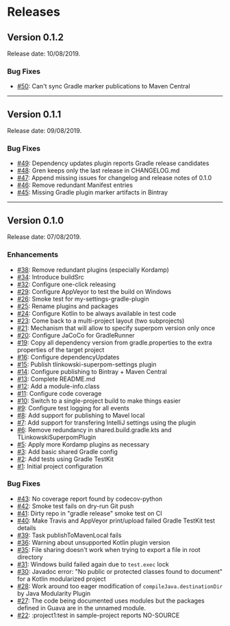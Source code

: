 # Releases

## Version 0.1.2

Release date: 10/08/2019.

### Bug Fixes

-   [#50](https://github.com/tlinkowski/tlinkowski-superpom/issues/50): Can't sync Gradle marker publications to Maven Central

---

## Version 0.1.1

Release date: 09/08/2019.

### Bug Fixes

-   [#49](https://github.com/tlinkowski/tlinkowski-superpom/issues/49): Dependency updates plugin reports Gradle release candidates
-   [#48](https://github.com/tlinkowski/tlinkowski-superpom/issues/48): Gren keeps only the last release in CHANGELOG.md
-   [#47](https://github.com/tlinkowski/tlinkowski-superpom/issues/47): Append missing issues for changelog and release notes of 0.1.0
-   [#46](https://github.com/tlinkowski/tlinkowski-superpom/issues/46): Remove redundant Manifest entries
-   [#45](https://github.com/tlinkowski/tlinkowski-superpom/issues/45): Missing Gradle plugin marker artifacts in Bintray

---

## Version 0.1.0

Release date: 07/08/2019.

### Enhancements

-   [#38](https://github.com/tlinkowski/tlinkowski-superpom/issues/38): Remove redundant plugins (especially Kordamp)
-   [#34](https://github.com/tlinkowski/tlinkowski-superpom/issues/34): Introduce buildSrc
-   [#32](https://github.com/tlinkowski/tlinkowski-superpom/issues/32): Configure one-click releasing
-   [#29](https://github.com/tlinkowski/tlinkowski-superpom/issues/29): Configure AppVeyor to test the build on Windows
-   [#26](https://github.com/tlinkowski/tlinkowski-superpom/issues/26): Smoke test for my-settings-gradle-plugin
-   [#25](https://github.com/tlinkowski/tlinkowski-superpom/issues/25): Rename plugins and packages
-   [#24](https://github.com/tlinkowski/tlinkowski-superpom/issues/24): Configure Kotlin to be always available in test code
-   [#23](https://github.com/tlinkowski/tlinkowski-superpom/issues/23): Come back to a multi-project layout (two subprojects)
-   [#21](https://github.com/tlinkowski/tlinkowski-superpom/issues/21): Mechanism that will allow to specify superpom version only once
-   [#20](https://github.com/tlinkowski/tlinkowski-superpom/issues/20): Configure JaCoCo for GradleRunner
-   [#19](https://github.com/tlinkowski/tlinkowski-superpom/issues/19): Copy all dependency version from gradle.properties to the extra properties of the target project
-   [#16](https://github.com/tlinkowski/tlinkowski-superpom/issues/16): Configure dependencyUpdates
-   [#15](https://github.com/tlinkowski/tlinkowski-superpom/issues/15): Publish tlinkowski-superpom-settings plugin
-   [#14](https://github.com/tlinkowski/tlinkowski-superpom/issues/14): Configure publishing to Bintray + Maven Central
-   [#13](https://github.com/tlinkowski/tlinkowski-superpom/issues/13): Complete README.md
-   [#12](https://github.com/tlinkowski/tlinkowski-superpom/issues/12): Add a module-info.class
-   [#11](https://github.com/tlinkowski/tlinkowski-superpom/issues/11): Configure code coverage
-   [#10](https://github.com/tlinkowski/tlinkowski-superpom/issues/10): Switch to a single-project build to make things easier
-   [#9](https://github.com/tlinkowski/tlinkowski-superpom/issues/9): Configure test logging for all events
-   [#8](https://github.com/tlinkowski/tlinkowski-superpom/issues/8): Add support for publishing to Mavel local
-   [#7](https://github.com/tlinkowski/tlinkowski-superpom/issues/7): Add support for transfering IntelliJ settings using the plugin
-   [#6](https://github.com/tlinkowski/tlinkowski-superpom/issues/6): Remove redundancy in shared.build.gradle.kts and TLinkowskiSuperpomPlugin
-   [#5](https://github.com/tlinkowski/tlinkowski-superpom/issues/5): Apply more Kordamp plugins as necessary
-   [#3](https://github.com/tlinkowski/tlinkowski-superpom/issues/3): Add basic shared Gradle config
-   [#2](https://github.com/tlinkowski/tlinkowski-superpom/issues/2): Add tests using Gradle TestKit
-   [#1](https://github.com/tlinkowski/tlinkowski-superpom/issues/1): Initial project configuration

### Bug Fixes

-   [#43](https://github.com/tlinkowski/tlinkowski-superpom/issues/43): No coverage report found by codecov-python
-   [#42](https://github.com/tlinkowski/tlinkowski-superpom/issues/42): Smoke test fails on dry-run Git push
-   [#41](https://github.com/tlinkowski/tlinkowski-superpom/issues/41): Dirty repo in "gradle release" smoke test on CI
-   [#40](https://github.com/tlinkowski/tlinkowski-superpom/issues/40): Make Travis and AppVeyor print/upload failed Gradle TestKit test details
-   [#39](https://github.com/tlinkowski/tlinkowski-superpom/issues/39): Task publishToMavenLocal fails
-   [#36](https://github.com/tlinkowski/tlinkowski-superpom/issues/36): Warning about unsupported Kotlin plugin version
-   [#35](https://github.com/tlinkowski/tlinkowski-superpom/issues/35): File sharing doesn't work when trying to export a file in root directory
-   [#31](https://github.com/tlinkowski/tlinkowski-superpom/issues/31): Windows build failed again due to `test.exec` lock
-   [#30](https://github.com/tlinkowski/tlinkowski-superpom/issues/30): Javadoc error: "No public or protected classes found to document" for a Kotlin modularized project
-   [#28](https://github.com/tlinkowski/tlinkowski-superpom/issues/28): Work around too eager modification of `compileJava.destinationDir` by Java Modularity Plugin
-   [#27](https://github.com/tlinkowski/tlinkowski-superpom/issues/27): The code being documented uses modules but the packages defined in Guava are in the unnamed module.
-   [#22](https://github.com/tlinkowski/tlinkowski-superpom/issues/22): :project1:test in sample-project reports NO-SOURCE
